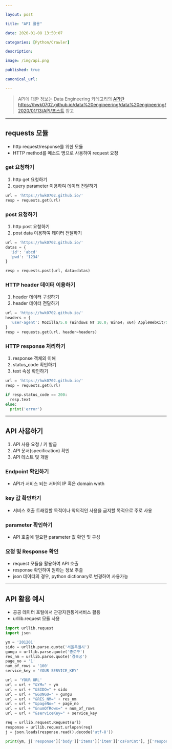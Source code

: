 ```yaml
---

layout: post

title: "API 활용"

date: 2020-01-08 13:50:07

categories: [Python/Crawler]

description:

image: /img/api.png

published: true

canonical_url:

---
```


> API에 대한 정보는 Data Engineering 카테고리의 [API란](https://hwk0702.github.io/data%20engineering/data%20engineering/2020/01/13/API/) https://hwk0702.github.io/data%20engineering/data%20engineering/2020/01/13/API/포스트 참고

--------------------------------------------

## requests 모듈

-	http request/response를 위한 모듈
-	HTTP method를 메소드 명으로 사용하여 request 요청

### get 요청하기
1. http get 요청하기
2. query parameter 이용하여 데이터 전달하기

```python
url = 'https://hwk0702.github.io/'
resp = requests.get(url)
```

### post 요청하기
1. http post 요청하기
2. post data 이용하여 데이터 전달하기

```python
url = 'https://hwk0702.github.io/'
datas = {
  'id': 'abcd'
  'pwd': '1234'
}

resp = requests.post(url, data=datas)
```

### HTTP header 데이터 이용하기
1. header 데이터 구성하기
2. header 데이터 전달하기

```python
url = 'https://hwk0702.github.io/'
headers = {
  'user-agent': Mozilla/5.0 (Windows NT 10.0; Win64; x64) AppleWebKit/537.36 (KHTML, like Gecko) Chrome/79.0.3945.88 Safari/537.36
}
resp = requests.get(url, header=headers)
```

### HTTP response 처리하기
1. response 객체의 이해
2. status_code 확인하기
3. text 속성 확인하기

```python
url = 'https://hwk0702.github.io/'
resp = requests.get(url)

if resp.status_code == 200:
  resp.text
else:
  print('error')
```
----------------------------------------------

## API 사용하기

1. API 사용 요청 / 키 발급
2. API 문서(specification) 확인
3. API 테스트 및 개발

### Endpoint 확인하기
- API가 서비스 되는 서버의 IP 혹은 domain wnth

### key 값 확인하기
- 서비스 호출 트래킹할 목적이나 악의적인 사용을 금지할 목적으로 주로 사용

### parameter 확인하기
- API 호출에 필요한 parameter 값 확인 및 구성

### 요청 및 Response 확인
- request 모듈을 활용하여 API 호출
- response 확인하여 원하는 정보 추출
- json 데이터의 경우, python dictionary로 변경하여 사용가능

-------------------------------------------------------------------

## API 활용 예시
- 공공 데이터 포털에서 관광자원통계서비스 활용
- urllib.request 모듈 사용

```python
import urllib.request
import json

ym = '201201'
sido = urllib.parse.quote('서울특별시')
gungu = urllib.parse.quote('종로구')
res_nm = urllib.parse.quote('경복궁')
page_no = '1'
num_of_rows = '100'
service_key = 'YOUR SERVICE_KEY'

url = 'YOUR URL'
url = url + "&YM=" + ym
url = url + "&SIDO=" + sido
url = url + "&GUNGU=" + gungu
url = url + "&RES_NM=" + res_nm
url = url + "&pageNo=" + page_no
url = url + "&numOfRows=" + num_of_rows
url = url + "&serviceKey=" + service_key

req = urllib.request.Request(url)
response = urllib.request.urlopen(req)
j = json.loads(response.read().decode('utf-8'))

print(ym, j['response']['body']['items']['item']['csForCnt'], j['response']['body']['items']['item']['csNatCnt'])
```
